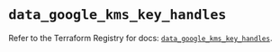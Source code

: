 # `data_google_kms_key_handles`

Refer to the Terraform Registry for docs: [`data_google_kms_key_handles`](https://registry.terraform.io/providers/hashicorp/google/6.49.1/docs/data-sources/kms_key_handles).
